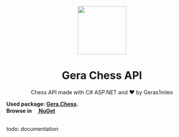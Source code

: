 <p align="center">
  <img width="128" align="center" src="https://user-images.githubusercontent.com/67554762/152679427-e59a58a8-0a03-449b-9f77-3bb52aed982c.png">
</p>
<h1 align="center">Gera Chess API</h1>
<div>
	<p align="center">
	  Chess API made with C# ASP.NET and &hearts; by Geras1mleo
	</p>
</div>
<b>
Used package: <a href="https://github.com/Geras1mleo/Chess">Gera.Chess<a/>.<br/>
Browse in<a href="https://www.nuget.org/packages/Gera.Chess/"><img height="15px" src="https://www.nuget.org/favicon.ico"> NuGet<a/>
</b><br/><br/>
    
todo: documentation
